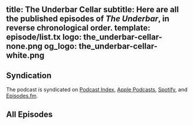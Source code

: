 title: The Underbar Cellar
subtitle: Here are all the published episodes of *The Underbar*, in reverse chronological order.
template: episode/list.tx
logo: the_underbar-cellar-none.png
og_logo: the_underbar-cellar-white.png
---

## Syndication

The podcast is syndicated on
[Podcast Index](https://podcastindex.org/podcast/7377089),
[Apple Podcasts](https://podcasts.apple.com/us/podcast/the-underbar/id1821292042),
[Spotify](https://open.spotify.com/show/4pdXwG9MdVKNPPJouTp6z7),
and [Episodes.fm](https://episodes.fm/1821292042).

## All Episodes
